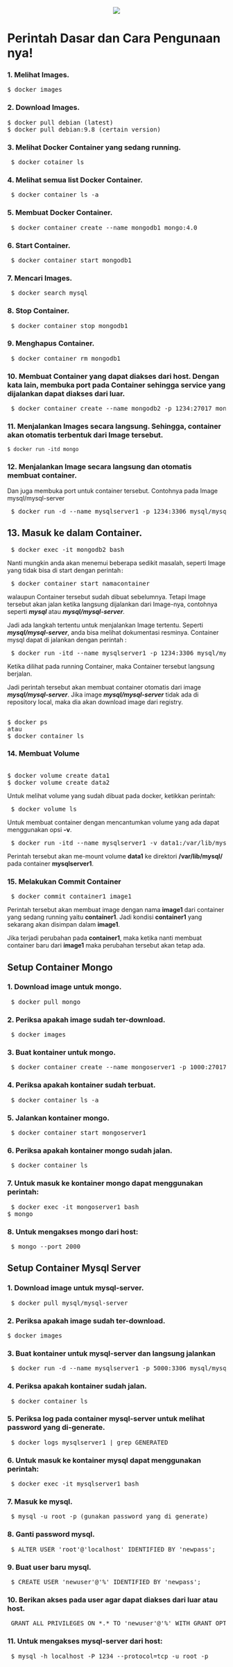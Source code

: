 <p align="center"><img src="https://drive.google.com/uc?export=view&id=1B2skhoyxRxEG60l5DMdkfjHKOCBFRllZ"></p>

# Perintah Dasar dan Cara Pengunaan nya!
### 1. Melihat Images.
<pre>$ docker images</pre>

### 2. Download Images.
<pre>$ docker pull debian (latest)
$ docker pull debian:9.8 (certain version)</code></pre>

### 3. Melihat Docker Container yang sedang running.
<pre> $ docker cotainer ls </pre>

### 4. Melihat semua list Docker Container.</p>
<pre> $ docker container ls -a</pre>

### 5. Membuat Docker Container.
<pre> $ docker container create --name mongodb1 mongo:4.0</code></pre>

### 6. Start Container.
<pre> $ docker container start mongodb1</code></pre>

### 7. Mencari Images.
<pre> $ docker search mysql</code></pre>

### 8. Stop Container.
<pre> $ docker container stop mongodb1</code></pre>

### 9. Menghapus Container.
<pre> $ docker container rm mongodb1</code></pre>

### 10. Membuat Container yang dapat diakses dari host. Dengan kata lain, membuka port pada Container sehingga service yang dijalankan dapat diakses dari luar.
<pre> $ docker container create --name mongodb2 -p 1234:27017 mongo</code></pre>

### 11. Menjalankan Images secara langsung. Sehingga, container akan otomatis terbentuk dari Image tersebut.
<pre class="wp-block-code"><code class="">$ docker run -itd mongo</code></pre>

### 12. Menjalankan Image secara langsung dan otomatis membuat container. 
<p>Dan juga membuka port untuk container tersebut. Contohnya pada Image mysql/mysql-server</p>
<pre> $ docker run -d --name mysqlserver1 -p 1234:3306 mysql/mysql-server</code></pre>

## 13. Masuk ke dalam Container.
<pre> $ docker exec -it mongodb2 bash</code></pre>
<p>Nanti mungkin anda akan menemui beberapa sedikit masalah, seperti Image yang tidak bisa di start dengan perintah<code>:</code></p>
<pre> $ docker container start namacontainer</code></pre>

<p>walaupun Container tersebut sudah dibuat sebelumnya. Tetapi Image tersebut akan jalan ketika langsung dijalankan dari Image-nya, contohnya seperti <strong><em>mysql</em></strong> atau <strong><em>mysql/mysql-server</em></strong>. </p>

<p>Jadi ada langkah tertentu untuk menjalankan Image tertentu. Seperti <strong><em>mysql/mysql-server</em></strong>, anda bisa melihat dokumentasi resminya. Container mysql dapat di jalankan dengan perintah : </p>

<pre> $ docker run -itd --name mysqlserver1 -p 1234:3306 mysql/mysql-server </pre>
<p>Ketika dilihat pada running Container, maka Container tersebut langsung berjalan. </p>
<p>Jadi perintah tersebut akan membuat container otomatis dari image <strong><em>mysql/mysql-server</em></strong>. Jika image <strong><em>mysql/mysql-server</em></strong> tidak ada di repository local, maka dia akan download image dari registry.</p>

<pre> 
$ docker ps
atau 
$ docker container ls</pre>

### 14. Membuat Volume
<pre> 
$ docker volume create data1
$ docker volume create data2 </pre>

<p>Untuk melihat volume yang sudah dibuat pada docker, ketikkan perintah:</p>
<pre> $ docker volume ls </pre>
<p>Untuk membuat container dengan mencantumkan volume yang ada dapat menggunakan opsi <strong>-v</strong>.</p>

<pre> $ docker run -itd --name mysqlserver1 -v data1:/var/lib/mysql -p 1234:3306 mysql </pre>
<p>Perintah tersebut akan me-mount volume <strong>data1</strong> ke direktori <strong>/var/lib/mysql/</strong> pada container <strong>mysqlserver1</strong>.</p>

### 15. Melakukan Commit Container
<pre> $ docker commit container1 image1 </pre>

<p>Perintah tersebut akan membuat image dengan nama <strong>image1</strong> dari container yang sedang running yaitu <strong>container1</strong>. Jadi kondisi <strong>container1</strong> yang sekarang akan disimpan dalam <strong>image1</strong>.</p>

<p>Jika terjadi perubahan pada <strong>container1</strong>, maka ketika nanti membuat container baru dari <strong>image1</strong> maka perubahan tersebut akan tetap ada.</p>



## Setup Container Mongo

### 1. Download image untuk mongo.
<pre> $ docker pull mongo </pre>

### 2. Periksa apakah image sudah ter-download.</p>
<pre> $ docker images</pre>

### 3. Buat kontainer untuk mongo.
<pre> $ docker container create --name mongoserver1 -p 1000:27017 mongo </pre>

### 4. Periksa apakah kontainer sudah terbuat.
<pre> $ docker container ls -a </pre>

### 5. Jalankan kontainer mongo.
<pre> $ docker container start mongoserver1 </pre>

### 6. Periksa apakah kontainer mongo sudah jalan.
<pre> $ docker container ls </pre>

### 7. Untuk masuk ke kontainer mongo dapat menggunakan perintah:
<pre> $ docker exec -it mongoserver1 bash
$ mongo</code></pre>

### 8. Untuk mengakses mongo dari host:
<pre> $ mongo --port 2000</pre>


## Setup Container Mysql Server

### 1. Download image untuk mysql-server.
<pre> $ docker pull mysql/mysql-server</pre>

### 2. Periksa apakah image sudah ter-download.
<pre>$ docker images</pre>

### 3. Buat kontainer untuk mysql-server dan langsung jalankan
<pre> $ docker run -d --name mysqlserver1 -p 5000:3306 mysql/mysql-server </pre>

### 4. Periksa apakah kontainer sudah jalan.
<pre> $ docker container ls </pre>

### 5. Periksa log pada container mysql-server untuk melihat password yang di-generate.
<pre> $ docker logs mysqlserver1 | grep GENERATED</pre>

### 6. Untuk masuk ke kontainer mysql dapat menggunakan perintah:
<pre> $ docker exec -it mysqlserver1 bash </pre>

### 7. Masuk ke mysql.
<pre> $ mysql -u root -p (gunakan password yang di generate)</pre>

### 8. Ganti password mysql.
<pre> $ ALTER USER 'root'@'localhost' IDENTIFIED BY 'newpass';</pre>

### 9. Buat user baru mysql.
<pre> $ CREATE USER 'newuser'@'%' IDENTIFIED BY 'newpass';</pre>

### 10. Berikan akses pada user agar dapat diakses dari luar atau host.
<pre> GRANT ALL PRIVILEGES ON *.* TO 'newuser'@'%' WITH GRANT OPTION;</pre>

### 11. Untuk mengakses mysql-server dari host:
<pre> $ mysql -h localhost -P 1234 --protocol=tcp -u root -p </pre>
